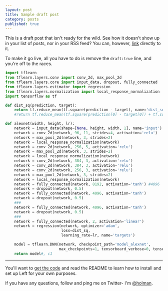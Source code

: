 ```yaml
---
layout: post
title: Sample draft post
category: posts
published: true
---
```


This is a draft post that isn't ready for the wild. See how it doesn't show up in your list of posts, nor in your RSS feed? You can, however, [link](/posts/draft/) directly to it.

To make it go live, all you have to do is remove the `draft:true` line, and you're off to the races.

```python
import tflearn
from tflearn.layers.conv import conv_2d, max_pool_2d
from tflearn.layers.core import input_data, dropout, fully_connected
from tflearn.layers.estimator import regression
from tflearn.layers.normalization import local_response_normalization
import tensorflow as tf

def dist_sq(prediction, target):
    return tf.reduce_mean(tf.square(prediction - target), name='dist_sq')
    #return tf.reduce_mean(tf.square(prediction[0] - target[0]) + tf.square(prediction[1] - target[1]), name='dist_sq')

def alexnet(width, height, lr):
    network = input_data(shape=[None, height, width, 1], name='input')
    network = conv_2d(network, 96, 11, strides=4, activation='relu')
    network = max_pool_2d(network, 3, strides=2)
    network = local_response_normalization(network)
    network = conv_2d(network, 256, 5, activation='relu')
    network = max_pool_2d(network, 3, strides=2)
    network = local_response_normalization(network)
    network = conv_2d(network, 384, 3, activation='relu')
    network = conv_2d(network, 384, 3, activation='relu')
    network = conv_2d(network, 256, 3, activation='relu')
    network = max_pool_2d(network, 3, strides=2)
    network = local_response_normalization(network)
    network = fully_connected(network, 8192, activation='tanh') #4096
    network = dropout(network, 0.5)
    network = fully_connected(network, 4096, activation='tanh')
    network = dropout(network, 0.5)
    ###
    network = fully_connected(network, 4096, activation='tanh')
    network = dropout(network, 0.5)
    ###
    network = fully_connected(network, 2, activation='linear')
    network = regression(network, optimizer='adam',
                         loss=dist_sq,
                         learning_rate=lr, name='targets')

    model = tflearn.DNN(network, checkpoint_path='model_alexnet',
                        max_checkpoints=1, tensorboard_verbose=0, tensorboard_dir='log')
    return model#, c1
```
---

You'll want to [get the code][left] and read the README to learn how to
install and set up Left for your own purposes.

If you have any questions, follow and ping me on Twitter- I'm
[@holman][twitter].

[jekyll]: https://github.com/mojombo/jekyll
[zh]: http://zachholman.com
[left]: https://github.com/holman/left#readme
[twitter]: https://twitter.com/holman
